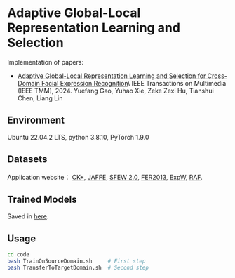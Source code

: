 # Adaptive Global-Local Representation Learning and Selection
Implementation of papers:
- [Adaptive Global-Local Representation Learning and Selection for Cross-Domain Facial Expression Recognition](https://ieeexplore.ieee.org/document/10404024/authors#authors)\\
  IEEE Transactions on Multimedia (IEEE TMM), 2024.
  Yuefang Gao, Yuhao Xie, Zeke Zexi Hu, Tianshui Chen, Liang Lin
## Environment
Ubuntu 22.04.2 LTS, python 3.8.10, PyTorch 1.9.0
## Datasets
Application website： [CK+](http://www.jeffcohn.net/wp-content/uploads/2020/10/2020.10.26_CK-AgreementForm.pdf100.pdf.pdf), [JAFFE](https://zenodo.org/record/3451524#.YXdc1hpBw9E), [SFEW 2.0](https://cs.anu.edu.au/few/AFEW.html), [FER2013](https://www.kaggle.com/c/challenges-in-representation-learning-facial-expression-recognition-challenge/data), [ExpW](http://mmlab.ie.cuhk.edu.hk/projects/socialrelation/index.html), [RAF](http://www.whdeng.cn/raf/model1.html).
## Trained Models
Saved in [here](https://pan.baidu.com/s/1Uhf4XeEFjHd2OgjvMNORnA?pwd=oi5d).
## Usage
```bash
cd code
bash TrainOnSourceDomain.sh     # First step
bash TransferToTargetDomain.sh  # Second step
```
